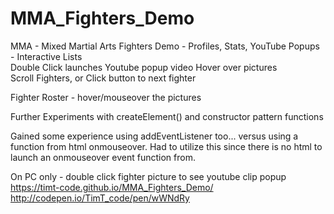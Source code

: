 # MMA_Fighters_Demo
MMA - Mixed Martial Arts Fighters Demo - Profiles, Stats, YouTube Popups - Interactive Lists  
Double Click launches Youtube popup video
Hover over pictures  
Scroll Fighters, or Click button to next fighter  

Fighter Roster - hover/mouseover the pictures  

Further Experiments with createElement() and constructor pattern functions  

Gained some experience using addEventListener too... versus using a function from html onmouseover.  Had to utilize this since there is no html to launch an onmouseover event function from.  

On PC only - double click fighter picture to see youtube clip popup  
https://timt-code.github.io/MMA_Fighters_Demo/  
http://codepen.io/TimT_code/pen/wWNdRy
